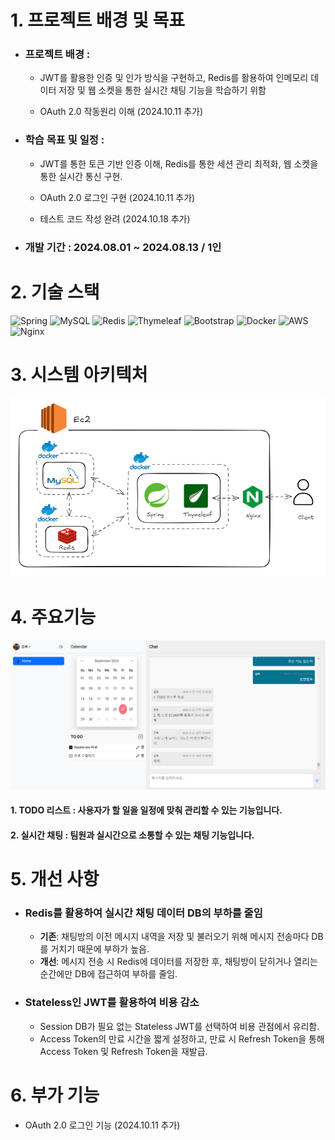 # 1. 프로젝트 배경 및 목표
- ### 프로젝트 배경 :
  
  - JWT를 활용한 인증 및 인가 방식을 구현하고, Redis를 활용하여 인메모리 데이터 저장 및 웹 소켓을 통한 실시간 채팅 기능을 학습하기 위함

  - OAuth 2.0 작동원리 이해 (2024.10.11 추가)
  
- ### 학습 목표 및 일정 :

  - JWT를 통한 토큰 기반 인증 이해, Redis를 통한 세션 관리 최적화, 웹 소켓을 통한 실시간 통신 구현.

  - OAuth 2.0 로그인 구현 (2024.10.11 추가)
 
  - 테스트 코드 작성 완려 (2024.10.18 추가)

- ### 개발 기간 : 2024.08.01 ~ 2024.08.13 / 1인


# 2. 기술 스택
![Spring](https://img.shields.io/badge/spring-%236DB33F.svg?style=for-the-badge&logo=spring&logoColor=white)
![MySQL](https://img.shields.io/badge/mysql-4479A1.svg?style=for-the-badge&logo=mysql&logoColor=white)
![Redis](https://img.shields.io/badge/redis-%23DD0031.svg?style=for-the-badge&logo=redis&logoColor=white)
![Thymeleaf](https://img.shields.io/badge/Thymeleaf-%23005C0F.svg?style=for-the-badge&logo=Thymeleaf&logoColor=white)
![Bootstrap](https://img.shields.io/badge/bootstrap-%238511FA.svg?style=for-the-badge&logo=bootstrap&logoColor=white)
![Docker](https://img.shields.io/badge/docker-%230db7ed.svg?style=for-the-badge&logo=docker&logoColor=white)
![AWS](https://img.shields.io/badge/AWS-%23FF9900.svg?style=for-the-badge&logo=amazon-aws&logoColor=white)
![Nginx](https://img.shields.io/badge/nginx-%23009639.svg?style=for-the-badge&logo=nginx&logoColor=white)


# 3. 시스템 아키텍처
![아키텍처](https://github.com/zc149/shared-work/blob/main/%EC%95%84%ED%82%A4%ED%85%8D%EC%B2%98.png)

# 4. 주요기능
![메인화면](https://github.com/zc149/shared-work/blob/main/%EB%A9%94%EC%9D%B8%ED%99%94%EB%A9%B4.png)

#### 1. TODO 리스트 : 사용자가 할 일을 일정에 맞춰 관리할 수 있는 기능입니다.
#### 2. 실시간 채팅 : 팀원과 실시간으로 소통할 수 있는 채팅 기능입니다.

# 5. 개선 사항

- ### Redis를 활용하여 실시간 채팅 데이터 DB의 부하를 줄임
  - **기존**: 채팅방의 이전 메시지 내역을 저장 및 불러오기 위해 메시지 전송마다 DB를 거치기 때문에 부하가 높음.
  - **개선**: 메시지 전송 시 Redis에 데이터를 저장한 후, 채팅방이 닫히거나 열리는 순간에만 DB에 접근하여 부하를 줄임.

- ### Stateless인 JWT를 활용하여 비용 감소
  - Session DB가 필요 없는 Stateless JWT를 선택하여 비용 관점에서 유리함. 
  - Access Token의 만료 시간을 짧게 설정하고, 만료 시 Refresh Token을 통해 Access Token 및 Refresh Token을 재발급.

# 6. 부가 기능
  - OAuth 2.0 로그인 기능 (2024.10.11 추가)
